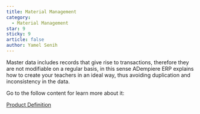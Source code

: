 ```yaml
---
title: Material Management
category:
  - Material Management
star: 9
sticky: 9
article: false
author: Yamel Senih
---
```


Master data includes records that give rise to transactions, therefore they are not modifiable on a regular basis, in this sense ADempiere ERP explains how to create your teachers in an ideal way, thus avoiding duplication and inconsistency in the data.

Go to the follow content for learn more about it:

[Product Definition](product)
